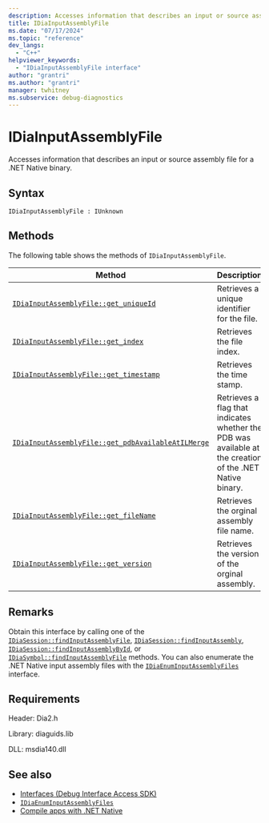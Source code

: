 ```yaml
---
description: Accesses information that describes an input or source assembly file for a .NET Native binary.
title: IDiaInputAssemblyFile
ms.date: "07/17/2024"
ms.topic: "reference"
dev_langs:
  - "C++"
helpviewer_keywords:
  - "IDiaInputAssemblyFile interface"
author: "grantri"
ms.author: "grantri"
manager: twhitney
ms.subservice: debug-diagnostics
---
```


# IDiaInputAssemblyFile

Accesses information that describes an input or source assembly file for a .NET Native binary.

## Syntax

`IDiaInputAssemblyFile : IUnknown`

## Methods

The following table shows the methods of `IDiaInputAssemblyFile`.

|Method|Description|
|------------|-----------------|
|[`IDiaInputAssemblyFile::get_uniqueId`](../../debugger/debug-interface-access/idiainputassemblyfile-get-uniqueid.md)|Retrieves a unique identifier for the file.|
|[`IDiaInputAssemblyFile::get_index`](../../debugger/debug-interface-access/idiainputassemblyfile-get-index.md)|Retrieves the file index.|
|[`IDiaInputAssemblyFile::get_timestamp`](../../debugger/debug-interface-access/idiainputassemblyfile-get-timestamp.md)|Retrieves the time stamp.|
|[`IDiaInputAssemblyFile::get_pdbAvailableAtILMerge`](../../debugger/debug-interface-access/idiainputassemblyfile-get-pdbavailableatilmerge.md)|Retrieves a flag that indicates whether the PDB was available at the creation of the .NET Native binary.|
|[`IDiaInputAssemblyFile::get_fileName`](../../debugger/debug-interface-access/idiainputassemblyfile-get-filename.md)|Retrieves the orginal assembly file name.|
|[`IDiaInputAssemblyFile::get_version`](../../debugger/debug-interface-access/idiainputassemblyfile-get-version.md)|Retrieves the version of the orginal assembly.|

## Remarks

Obtain this interface by calling one of the [`IDiaSession::findInputAssemblyFile`](../../debugger/debug-interface-access/idiasession-findinputassemblyfile.md), [`IDiaSession::findInputAssembly`](../../debugger/debug-interface-access/idiasession-findinputassembly.md), [`IDiaSession::findInputAssemblyById`](../../debugger/debug-interface-access/idiasession-findinputassemblybyid.md), or [`IDiaSymbol::findInputAssemblyFile`](../../debugger/debug-interface-access/idiasymbol-findinputassemblyfile.md) methods. You can also enumerate the .NET Native input assembly files with the [`IDiaEnumInputAssemblyFiles`](../../debugger/debug-interface-access/idiaenuminputassemblyfiles.md) interface.

## Requirements

Header: Dia2.h

Library: diaguids.lib

DLL: msdia140.dll

## See also

- [Interfaces (Debug Interface Access SDK)](../../debugger/debug-interface-access/interfaces-debug-interface-access-sdk.md)
- [`IDiaEnumInputAssemblyFiles`](../../debugger/debug-interface-access/idiaenuminputassemblyfiles.md)
- [Compile apps with .NET Native](/windows/uwp/dotnet-native/)
